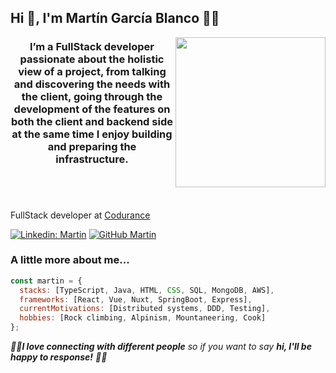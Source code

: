 <div>
<h2> Hi 👋, I'm Martín García Blanco 👨‍💻</h2>

<img align='right' src="https://github.com/martin-garcia-blanco/martin-garcia-blanco/blob/master/me.png" width="240" >
<h3 align="center">I’m a FullStack developer passionate about the holistic view of a project, from talking and discovering the needs with the client, going through the development of the features on both the client and backend side at the same time I enjoy building and preparing the infrastructure.</h3>

#
</br>

FullStack developer at [Codurance](http://codurance.com/)

[![Linkedin: Martin](https://img.shields.io/badge/-Martin-blue?style=flat-square&logo=Linkedin&logoColor=white&link=https://www.linkedin.com/in/martin-garcia-blanco/)](https://www.linkedin.com/in/martin-garcia-blanco/)
[![GitHub Martin](https://img.shields.io/github/followers/martin-garcia-blanco?label=follow&style=social)](https://github.com/martin-garcia-blanco)

### A little more about me...

```javascript
const martin = {
  stacks: [TypeScript, Java, HTML, CSS, SQL, MongoDB, AWS],
  frameworks: [React, Vue, Nuxt, SpringBoot, Express],
  currentMotivations: [Distributed systems, DDD, Testing],
  hobbies: [Rock climbing, Alpinism, Mountaneering, Cook]
};
```

<div >
 <em>🤘🏼<b>I love connecting with different people</b> so if you want to say <b>hi, I'll be happy to response!</b> 🤘🏼</em>
</div>

